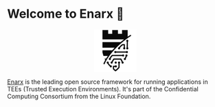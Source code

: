 # Welcome to Enarx 👋
<p align="center">
<img align="center" src="/profile/enarx.png" height="10%" width="20%"/>
</p>

[Enarx](https://enarx.dev/) is the leading open source framework for running applications in TEEs (Trusted Execution Environments). It's part of the Confidential Computing Consortium from the Linux Foundation.